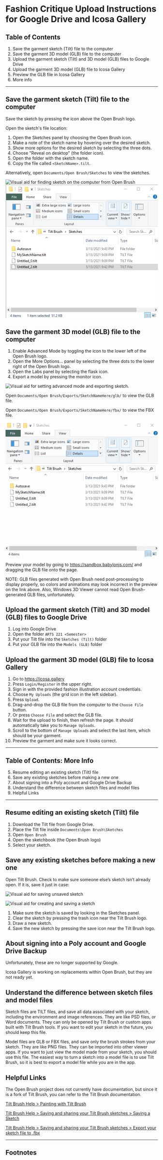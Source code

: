 # Fashion Critique Upload Instructions for Google Drive and Icosa Gallery

## Table of Contents

1. Save the garment sketch (Tilt) file to the computer
2. Save the garment 3D model (GLB) file to the computer
3. Upload the garment sketch (Tilt) and 3D model (GLB) files to Google Drive
4. Upload the garment 3D model (GLB) file to Icosa Gallery
5. Preview the GLB file in Icosa Gallery
6. More info

___

## Save the garment sketch (Tilt) file to the computer

Save the sketch by pressing the icon above the Open Brush logo.

Open the sketch's file location: 

1. Open the Sketches panel by choosing the Open Brush icon.
2. Make a note of the sketch name by hovering over the desired sketch.
3. Show more options for the desired sketch by selecting the three dots.
4. Choose "Reveal on desktop" (the folder icon).
5. Open the folder with the sketch name. 
6. Copy the file called `<SketchName>.tilt`.

Alternatively, open `Documents/Open Brush/Sketches` to view the sketches.

![Visual aid for finding sketch on the computer from Open Brush](../assets/08-find-sketch-on-computer.gif)
![Visual aid for finding sketch on the computer in File Explorer](../assets/08-find-sketch-on-computer.png)

## Save the garment 3D model (GLB) file to the computer

1. Enable Advanced Mode by toggling the icon to the lower left of the Open Brush logo.
2. Open the More Options... panel by selecting the three dots to the lower right of the Open Brush logo.
3. Open the Labs panel by selecting the flask icon.
4. Export a model by pressing the monitor icon. 

![Visual aid for setting advanced mode and exporting sketch.](../assets/05-set-advanced-mode-and-export-sketch.gif)

Open `Documents/Open Brush/Exports/SketchNameHere/glb/` to view the GLB file.

Open `Documents/Open Brush/Exports/SketchNameHere/fbx/` to view the FBX file.

![Visual aid for finding model on the computer](../assets/09-find-model-on-computer.gif)

Preview your model by going to https://sandbox.babylonjs.com/ and dragging the GLB file onto the page. 

NOTE: GLB files generated with Open Brush need post-processing to display properly, so colors and animations may look incorrect in the preview on the link above. Also, Windows 3D Viewer cannot read Open Brush-generated GLB files, unfortunately. 

## Upload the garment sketch (Tilt) and 3D model (GLB) files to Google Drive

1. Log into Google Drive
2. Open the folder `ARTS 221 <Semester>`
3. Put your Tilt file into the `Sketches (Tilt)` folder
4. Put your GLB file into the `Models (GLB)` folder

## Upload the garment 3D model (GLB) file to Icosa Gallery

1. Go to https://icosa.gallery
2. Press `Login/Register` in the upper right.
3. Sign in with the provided fashion illustration account credentials.
4. Choose `My Uploads` (the grid icon in the left sidebar).
5. Press `Upload`.
6. Drag-and-drop the GLB file from the computer to the `Choose File` button.
7. Or press `Choose File` and select the GLB file.
8. Wait for the upload to finish, then refresh the page. It should automatically take you to `Manage Uploads`.
9. Scroll to the bottom of `Manage Uploads` and select the last item, which should be your garment.
10. Preview the garment and make sure it looks correct.

___

## Table of Contents: More Info
5. Resume editing an existing sketch (Tilt) file
5. Save any existing sketches before making a new one
6. About signing into a Poly account and Google Drive Backup
7. Understand the difference between sketch files and model files
8. Helpful Links

___

## Resume editing an existing sketch (Tilt) file

1. Download the Tilt file from Google Drive.
2. Place the Tilt file inside `Documents\Open Brush\Sketches`
3. Open `Open Brush`
4. Open the sketchbook (the Open Brush logo)
5. Select your sketch.

## Save any existing sketches before making a new one

Open Tilt Brush. Check to make sure someone else’s sketch isn’t already open. If it is, save it just in case:

![Visual aid for saving unsaved sketch](../assets/00-save-unsaved-sketch.gif)

![Visual aid for creating and saving a sketch](../assets/04-create-and-save-sketch.gif)

1. Make sure the sketch is saved by looking in the Sketches panel.
2. Clear the sketch by pressing the trash icon near the Tilt Brush logo.
3. Draw a new sketch.
4. Save the new sketch by pressing the save icon near the Tilt Brush logo.

## About signing into a Poly account and Google Drive Backup

Unfortunately, these are no longer supported by Google.

Icosa Gallery is working on replacements within Open Brush, but they are not ready yet.

## Understand the difference between sketch files and model files

Sketch files are TILT files, and save all data associated with your sketch, including the environment and image references. They are like PSD files, or Word documents. They can only be opened by Tilt Brush or custom apps built with Tilt Brush tools. If you want to edit your sketch in the future, you should keep this file. 

Model files are GLB or FBX files, and save only the brush strokes from your sketch. They are like PNG files. They can be imported into other viewer apps. If you want to just view the model made from your sketch, you should use this file.  The easiest way to turn a sketch into a model file is to use Tilt Brush, so it is best to export a model file while you are in the app. 

## Helpful Links

The Open Brush project does not currently have documentation, but since it is a fork of Tilt Brush, you can refer to the Tilt Brush documentation.

[Tilt Brush Help > Painting with Tilt Brush](https://support.google.com/tiltbrush/answer/6389712?hl=en&ref_topic=7074683)

[Tilt Brush Help > Saving and sharing your Tilt Brush sketches > Saving a Sketch](https://support.google.com/tiltbrush/answer/6389651?hl=en&ref_topic=7074683#gbwa:~:text=Saving%20a%20sketch,to%20your%20computer%20at%20Documents%2FTilt%20Brush%2FSketches.)

[Tilt Brush Help > Saving and sharing your Tilt Brush sketches > Export your sketch file to .fbx](https://support.google.com/tiltbrush/answer/6389651?hl=en&ref_topic=7074683#gbwa:~:text=Export%20your%20sketch%20file%20to%20.fbx,will%20be%20saved%20to%20Tilt%20Brush%2Fexports.)
___

## Footnotes


